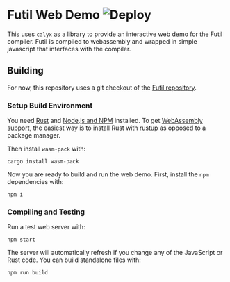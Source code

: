 # Futil Web Demo ![Deploy](https://github.com/cucapra/futil-site/workflows/Deploy/badge.svg)
This uses `calyx` as a library to provide an interactive
web demo for the Futil compiler. Futil is compiled to webassembly
and wrapped in simple javascript that interfaces with the compiler.

## Building
For now, this repository uses a git checkout of the [Futil repository](https://github.com/cucapra/futil).

### Setup Build Environment

You need [Rust](https://www.rust-lang.org/install.html) and [Node.js and NPM](https://www.npmjs.com/get-npm) installed.
To get [WebAssembly support](https://rustwasm.github.io/wasm-pack/book/quickstart.html), the easiest way is to install Rust with [rustup](https://rustup.rs) as opposed to a package manager.

Then install `wasm-pack` with:

``` shell
cargo install wasm-pack
```

Now you are ready to build and run the web demo. First, install the `npm` dependencies with:

``` shell
npm i
```

### Compiling and Testing

Run a test web server with:

``` shell
npm start
```

The server will automatically refresh if you change any of the JavaScript or Rust code.
You can build standalone files with:

``` shell
npm run build
```
